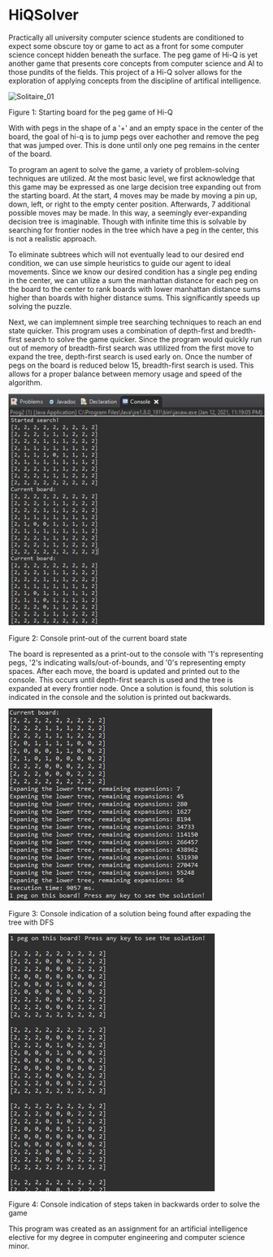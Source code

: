# HiQSolver

Practically all university computer science students are conditioned to expect
some obscure toy or game to act as a front for some computer science concept 
hidden beneath the surface. The peg game of Hi-Q is yet another game that presents 
core concepts from computer science and AI to those pundits of the fields. This
project of a Hi-Q solver allows for the exploration of applying concepts
from the discipline of artifical intelligence. 

![Solitaire_01](https://user-images.githubusercontent.com/77171947/104413765-edbe4300-553c-11eb-9cd4-67174284833f.jpg)

Figure 1: Starting board for the peg game of Hi-Q

With with pegs in the shape of a '+' and an empty space in the center of the board,
the goal of hi-q is to jump pegs over eachother and remove the peg that was jumped
over. This is done until only one peg remains in the center of the board.

To program an agent to solve the game, a variety of problem-solving techniques are
utilized. At the most basic level, we first acknowledge that this game may be
expressed as one large decision tree expanding out from the starting board. At the
start, 4 moves may be made by moving a pin up, down, left, or right to the empty
center position. Afterwards, 7 additional possible moves may be made. In this way,
a seemingly ever-expanding decision tree is imaginable. Though with infinite time
this is solvable by searching for frontier nodes in the tree which have a peg in
the center, this is not a realistic approach.

To eliminate subtrees which will not eventually lead to our desired end condition,
we can use simple heuristics to guide our agent to ideal movements. Since we 
know our desired condition has a single peg ending in the center, we can utilize
a sum the manhattan distance for each peg on the board to the center to rank 
boards with lower manhattan distance sums higher than boards with higher distance 
sums. This significantly speeds up solving the puzzle.

Next, we can implemnent simple tree searching techniques to reach an end state quicker.
This program uses a combination of depth-first and bredth-first search to solve
the game quicker. Since the program would quickly run out of memory of breadth-first
search was utlilized from the first move to expand the tree, depth-first search is used
early on. Once the number of pegs on the board is reduced below 15, breadth-first
search is used. This allows for a proper balance between memory usage and 
speed of the algorithm.

![alt text](https://github.com/tylerjzender/HiQSolver/blob/main/HiQSolver_Start.JPG?raw=true)

Figure 2: Console print-out of the current board state

The board is represented as a print-out to the console with '1's representing pegs,
'2's indicating walls/out-of-bounds, and '0's representing empty spaces. After
each move, the board is updated and printed out to the console. This occurs until
depth-first search is used and the tree is expanded at every frontier node. Once
a solution is found, this solution is indicated in the console and the solution
is printed out backwards.

![alt text](https://github.com/tylerjzender/HiQSolver/blob/main/HiQSolver_End.JPG?raw=true)

Figure 3: Console indication of a solution being found after expading the tree with DFS

![alt text](https://github.com/tylerjzender/HiQSolver/blob/main/HiQSolver_Solution.JPG?raw=true)

Figure 4: Console indication of steps taken in backwards order to solve the game

This program was created as an assignment for an artificial intelligence elective 
for my degree in computer engineering and computer science minor.

